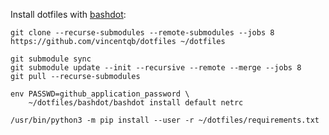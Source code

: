 Install dotfiles with [bashdot](https://github.com/bashdot/bashdot):
```
git clone --recurse-submodules --remote-submodules --jobs 8 https://github.com/vincentqb/dotfiles ~/dotfiles

git submodule sync
git submodule update --init --recursive --remote --merge --jobs 8
git pull --recurse-submodules

env PASSWD=github_application_password \
    ~/dotfiles/bashdot/bashdot install default netrc

/usr/bin/python3 -m pip install --user -r ~/dotfiles/requirements.txt
```
